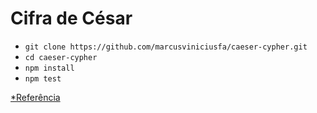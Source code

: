 # Cifra de César

- `git clone https://github.com/marcusviniciusfa/caeser-cypher.git`
- `cd caeser-cypher`
- `npm install`
- `npm test`

[*Referência](https://youtu.be/nTfTVCAPn5o?list=PLnOICPAPShyS4M7z7Lyx01wXW7GzQGUWo)
